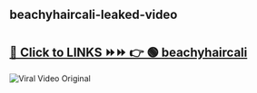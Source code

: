 
 ## beachyhaircali-leaked-video 

# <h2><a href="https://clipsfans.com/beachyhaircali&ref=git">🔗 Click to LINKS ⏩⏩ 👉 🟢 beachyhaircali </a></h2>

<a href="https://clipsfans.com/beachyhaircali&ref=git" rel="nofollow" data-target="animated-image.originalLink"><img src="https://i.ibb.co.com/xMMVF88/686577567.gif" alt="Viral Video Original" style="max-width: 100%; display: inline-block;" data-target="animated-image.originalImage"></a>
